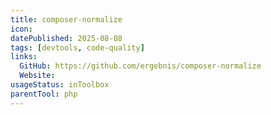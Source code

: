 ```yaml
---
title: composer-normalize
icon:
datePublished: 2025-08-08
tags: [devtools, code-quality]
links:
  GitHub: https://github.com/ergebnis/composer-normalize
  Website:
usageStatus: inToolbox
parentTool: php
---
```

